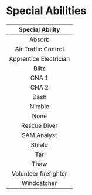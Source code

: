 # Special Abilities



|     Special Ability    |
| :--------------------: |
|         Absorb         |
|   Air Traffic Control  |
| Apprentice Electrician |
|          Blitz         |
|          CNA 1         |
|          CNA 2         |
|          Dash          |
|         Nimble         |
|          None          |
|      Rescue Diver      |
|       SAM Analyst      |
|         Shield         |
|           Tar          |
|          Thaw          |
|  Volunteer firefighter |
|       Windcatcher      |

